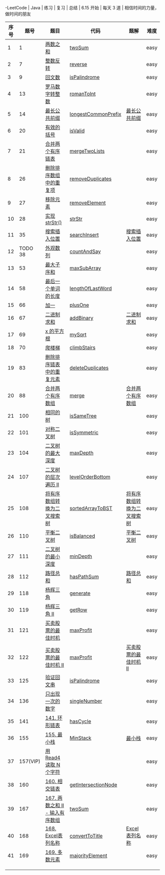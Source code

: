 -LeetCode | Java | 练习 | 复习 | 总结 | 6.15 开始 | 每天 3 道 | 相信时间的力量，做时间的朋友

| 序号 | 题号 | 题目 | 代码 | 题解 | 难度 |
| ---- | ---- | ---- | ---- | ---- | ---- |
|1|1|[两数之和](https://leetcode-cn.com/problems/two-sum/)|[twoSum](https://github.com/huangliangyun/LeetCode/blob/master/src/com/hly/leetCode/everyday/easy/TwoSum.java) | |easy|
|2|7|[整数反转](https://leetcode-cn.com/problems/reverse-integer/)|[reverse](https://github.com/huangliangyun/LeetCode/blob/master/src/com/hly/leetCode/everyday/easy/Reverse.java) | |easy|
|3|9|[回文数](https://leetcode-cn.com/problems/palindrome-number/)|[isPalindrome](https://github.com/huangliangyun/LeetCode/blob/master/src/com/hly/leetCode/everyday/easy/IsPalindrome.java)||easy|
|4|13|[罗马数字转整数](https://leetcode-cn.com/problems/roman-to-integer/)|[romanToInt](<https://github.com/huangliangyun/LeetCode/blob/master/src/com/hly/leetCode/everyday/easy/RomanToInt.java>)||easy|
|5|14|[最长公共前缀](https://leetcode-cn.com/problems/longest-common-prefix/)|[longestCommonPrefix](<https://github.com/huangliangyun/LeetCode/blob/master/src/com/hly/leetCode/everyday/easy/LongestCommonPrefix.java>)|[最长公共前缀](<https://leetcode-cn.com/problems/longest-common-prefix/solution/zui-chang-gong-gong-qian-zhui-by-leetcode-solution/>)|easy|
|6|20|[有效的括号](https://leetcode-cn.com/problems/valid-parentheses/)|[isValid](<https://github.com/huangliangyun/LeetCode/blob/master/src/com/hly/leetCode/everyday/easy/IsValid.java>)||easy|
|7|21|[合并两个有序链表](https://leetcode-cn.com/problems/merge-two-sorted-lists/)|[mergeTwoLists](https://github.com/huangliangyun/LeetCode/blob/master/src/com/hly/leetCode/everyday/easy/MergeTwoLists.java)||easy|
|8|26|[删除排序数组中的重复项](<https://leetcode-cn.com/problems/remove-duplicates-from-sorted-array/>)|[removeDuplicates](https://github.com/huangliangyun/LeetCode/blob/master/src/com/hly/leetCode/everyday/easy/RemoveDuplicates.java)||easy|
|9|27|[移除元素](<https://leetcode-cn.com/problems/remove-element/>)|[removeElement](https://github.com/huangliangyun/LeetCode/blob/master/src/com/hly/leetCode/everyday/easy/RemoveElement.java)||easy|
|10|28|[实现 strStr()](https://leetcode-cn.com/problems/implement-strstr/)|[strStr](<https://github.com/huangliangyun/LeetCode/blob/master/src/com/hly/leetCode/everyday/easy/StrStr.java>)||easy|
|11|35|[搜索插入位置](https://leetcode-cn.com/problems/search-insert-position/)|[searchInsert](<https://github.com/huangliangyun/LeetCode/blob/master/src/com/hly/leetCode/everyday/easy/SearchInsert.java>)|[搜索插入位置](<https://leetcode-cn.com/problems/search-insert-position/solution/hua-jie-suan-fa-35-sou-suo-cha-ru-wei-zhi-by-guanp/>)|easy|
|12|TODO 38|[外观数列](https://leetcode-cn.com/problems/count-and-say/)|[countAndSay]()||easy|
|13|53|[最大子序和](https://leetcode-cn.com/problems/maximum-subarray/)|[maxSubArray](<https://github.com/huangliangyun/LeetCode/blob/master/src/com/hly/leetCode/everyday/easy/MaxSubArray.java>)||easy|
|14|58|[最后一个单词的长度](https://leetcode-cn.com/problems/length-of-last-word/)|[lengthOfLastWord](<https://github.com/huangliangyun/LeetCode/blob/master/src/com/hly/leetCode/everyday/easy/LengthOfLastWord.java>)||easy|
|15|66|[加一](https://leetcode-cn.com/problems/plus-one/)|[plusOne](<https://github.com/huangliangyun/LeetCode/blob/master/src/com/hly/leetCode/everyday/easy/PlusOne.java>)||easy|
|16|67|[二进制求和](https://leetcode-cn.com/problems/add-binary/)|[addBinary](<https://github.com/huangliangyun/LeetCode/blob/master/src/com/hly/leetCode/everyday/easy/AddBinary.java>)|[二进制求和](<https://leetcode-cn.com/problems/add-binary/solution/er-jin-zhi-qiu-he-by-leetcode/>)|easy|
|17|69|[x 的平方根](https://leetcode-cn.com/problems/sqrtx/)|[mySqrt](<https://github.com/huangliangyun/LeetCode/blob/master/src/com/hly/leetCode/everyday/easy/MySqrt.java>)||easy|
|18|70|[爬楼梯](https://leetcode-cn.com/problems/climbing-stairs/)|[climbStairs](<https://github.com/huangliangyun/LeetCode/blob/master/src/com/hly/leetCode/everyday/easy/ClimbStairs.java>)||easy|
|19|83|[删除排序链表中的重复元素](https://leetcode-cn.com/problems/remove-duplicates-from-sorted-list/)|[deleteDuplicates](<https://github.com/huangliangyun/LeetCode/blob/master/src/com/hly/leetCode/everyday/easy/DeleteDuplicates.java>)||easy|
|20|88|[合并两个有序数组](<https://leetcode-cn.com/problems/merge-sorted-array/>)|[merge](<https://github.com/huangliangyun/LeetCode/blob/master/src/com/hly/leetCode/everyday/easy/Merge.java>)|[合并两个有序数组](<https://leetcode-cn.com/problems/merge-sorted-array/solution/he-bing-liang-ge-you-xu-shu-zu-by-leetcode/>)|easy|
|21|100|[相同的树](https://leetcode-cn.com/problems/same-tree/)|[isSameTree](<https://github.com/huangliangyun/LeetCode/blob/master/src/com/hly/leetCode/everyday/easy/IsSameTree.java>)||easy|
|22|101|[对称二叉树](https://leetcode-cn.com/problems/symmetric-tree/)|[isSymmetric](<https://github.com/huangliangyun/LeetCode/blob/master/src/com/hly/leetCode/everyday/easy/IsSymmetric.java>)||easy|
|23|104|[二叉树的最大深度](https://leetcode-cn.com/problems/maximum-depth-of-binary-tree/)|[maxDepth](<https://github.com/huangliangyun/LeetCode/blob/master/src/com/hly/leetCode/everyday/easy/MaxDepth.java>)||easy|
|24|107|[二叉树的层次遍历 II](https://leetcode-cn.com/problems/binary-tree-level-order-traversal-ii/)|[levelOrderBottom](<https://github.com/huangliangyun/LeetCode/blob/master/src/com/hly/leetCode/everyday/easy/LevelOrderBottom.java>)||easy|
|25|108|[将有序数组转换为二叉搜索树](https://leetcode-cn.com/problems/convert-sorted-array-to-binary-search-tree/)|[sortedArrayToBST](<https://github.com/huangliangyun/LeetCode/blob/master/src/com/hly/leetCode/everyday/easy/SortedArrayToBST.java>)|[将有序数组转换为二叉搜索树](<https://leetcode-cn.com/problems/convert-sorted-array-to-binary-search-tree/solution/jiang-you-xu-shu-zu-zhuan-huan-wei-er-cha-sou-s-15/>)|easy|
|26|110|[平衡二叉树](https://leetcode-cn.com/problems/balanced-binary-tree/)|[isBalanced](<https://github.com/huangliangyun/LeetCode/blob/master/src/com/hly/leetCode/everyday/easy/IsBalanced.java>)|[平衡二叉树](<https://leetcode-cn.com/problems/balanced-binary-tree/solution/ping-heng-er-cha-shu-by-leetcode/>)|easy|
|27|111|[二叉树的最小深度](https://leetcode-cn.com/problems/minimum-depth-of-binary-tree/)|[minDepth](<https://github.com/huangliangyun/LeetCode/blob/master/src/com/hly/leetCode/everyday/easy/MinDepth.java>)||easy|
|28|112|[路径总和](https://leetcode-cn.com/problems/path-sum/)|[hasPathSum](<https://github.com/huangliangyun/LeetCode/blob/master/src/com/hly/leetCode/everyday/easy/HasPathSum.java>)|[路径总和](<https://leetcode-cn.com/problems/path-sum/solution/lu-jing-zong-he-by-leetcode/>)|easy|
|29|118|[杨辉三角](https://leetcode-cn.com/problems/pascals-triangle/)|[generate](<https://github.com/huangliangyun/LeetCode/blob/master/src/com/hly/leetCode/everyday/easy/Generate.java>)||easy|
|30|119|[杨辉三角 II](https://leetcode-cn.com/problems/pascals-triangle-ii/)|[getRow](<https://github.com/huangliangyun/LeetCode/blob/master/src/com/hly/leetCode/everyday/easy/GetRow.java>)||easy|
|31|121|[买卖股票的最佳时机](<https://leetcode-cn.com/problems/best-time-to-buy-and-sell-stock/>)|[maxProfit](<https://github.com/huangliangyun/LeetCode/blob/master/src/com/hly/leetCode/everyday/easy/MaxProfit.java>)||easy|
|32|122|[买卖股票的最佳时机 II](https://leetcode-cn.com/problems/best-time-to-buy-and-sell-stock-ii/)|[maxProfit](<https://github.com/huangliangyun/LeetCode/blob/master/src/com/hly/leetCode/everyday/easy/MaxProfit2.java>)|[买卖股票的最佳时机 II](<https://leetcode-cn.com/problems/best-time-to-buy-and-sell-stock-ii/solution/mai-mai-gu-piao-de-zui-jia-shi-ji-ii-by-leetcode/>)|easy|
|33|125|[验证回文串](https://leetcode-cn.com/problems/valid-palindrome/)|[isPalindrome](<https://github.com/huangliangyun/LeetCode/blob/master/src/com/hly/leetCode/everyday/easy/IsPalindrome125.java>)||easy|
|34|136|[只出现一次的数字](https://leetcode-cn.com/problems/single-number/)|[singleNumber](<https://github.com/huangliangyun/LeetCode/blob/master/src/com/hly/leetCode/everyday/easy/SingleNumber.java>)||easy|
|35|141|[141. 环形链表](https://leetcode-cn.com/problems/linked-list-cycle/)|[hasCycle](<https://github.com/huangliangyun/LeetCode/blob/master/src/com/hly/leetCode/everyday/easy/HasCycle.java>)||easy|
|36|155|[155. 最小栈](https://leetcode-cn.com/problems/min-stack/)|[MinStack](<https://github.com/huangliangyun/LeetCode/blob/master/src/com/hly/leetCode/everyday/easy/MinStack.java>)|[最小栈](<https://leetcode-cn.com/problems/min-stack/solution/zui-xiao-zhan-by-leetcode-solution/>)|easy|
|37|157(VIP)|[用 Read4 读取 N 个字符](https://leetcode-cn.com/problems/read-n-characters-given-read4)|||easy|
|38|160|[160. 相交链表](https://leetcode-cn.com/problems/intersection-of-two-linked-lists/)|[getIntersectionNode](<https://github.com/huangliangyun/LeetCode/blob/master/src/com/hly/leetCode/everyday/easy/GetIntersectionNode.java>)||easy|
|39|167|[167. 两数之和 II - 输入有序数组](https://leetcode-cn.com/problems/two-sum-ii-input-array-is-sorted/)|[twoSum]()||easy|
|40|168|[168. Excel表列名称](https://leetcode-cn.com/problems/excel-sheet-column-title/)|[convertToTitle]()|[Excel表列名称](<https://leetcode-cn.com/problems/excel-sheet-column-title/solution/168-by-ikaruga/>)|easy|
|41|169|[169. 多数元素](https://leetcode-cn.com/problems/majority-element/)|[majorityElement]()||easy|
|||||||
|||||||
|||||||


